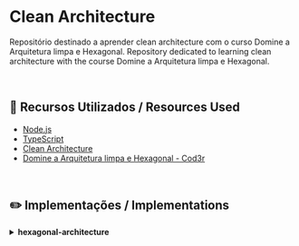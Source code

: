 # Clean Architecture

Repositório destinado a aprender clean architecture com o curso Domine a Arquitetura limpa e Hexagonal.
Repository dedicated to learning clean architecture with the course Domine a Arquitetura limpa e Hexagonal.

<br>

## 🚀 Recursos Utilizados / Resources Used
- [Node.js](https://nodejs.org/)
- [TypeScript](https://www.typescriptlang.org/)
- [Clean Architecture](https://blog.cleancoder.com/uncle-bob/2012/08/13/the-clean-architecture.html)
- [Domine a Arquitetura limpa e Hexagonal - Cod3r](https://www.udemy.com/course/arquitetura-limpa-e-hexagonal/)


<br>

## ✏️ Implementações / Implementations
<details><summary><b>hexagonal-architecture</b></summary>

- Implementação do projeto utilizando arquitetura hexagonal.
- Implementation of the project using the hexagonal architecture.
  
- [hexagonal-architecture](https://github.com/cortelucas/cod3r/udemy/clean_architecture/hexagonal-architecture)
  
  Para utilizar:
  - Pode baixar [aqui](https://github.com/cortelucas/cod3r/udemy/clean_architecture/hexagonal-architecture)
  - Pode clonar o repositório ``git clone https://github.com/cortelucas/cod3r.git``
</details>